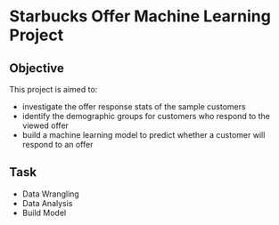 # Starbucks Offer Machine Learning Project

## Objective

This project is aimed to:

- investigate the offer response stats of the sample customers
- identify the demographic groups for customers who respond to the viewed offer
- build a machine learning model to predict whether a customer will respond to an offer

## Task
- Data Wrangling
- Data Analysis
- Build Model


